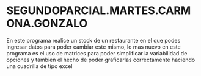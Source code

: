 # SEGUNDOPARCIAL.MARTES.CARMONA.GONZALO
 En este programa realice un stock de un restaurante en el que podes ingresar datos para poder cambiar este mismo, lo mas nuevo en este programa es el uso de matrices para poder simplificar la variabilidad de opciones y tambien el hecho de poder graficarlas correctamente haciendo una cuadrilla de tipo excel
